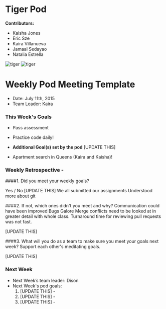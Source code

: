 # Tiger Pod

**Contributors:**
- Kaisha Jones
- Eric Sze
- Kaira Villanueva 
- Jamaal Sedayao
- Natalia Estrella


![tiger](http://media0.giphy.com/media/xkdUsgFwboNoY/giphy.gif)
![tiger](http://media0.giphy.com/media/nnnFdDnnAJaM0/giphy.gif)





# Weekly Pod Meeting Template

* Date: July 11th, 2015
* Team Leader: Kaira

### This Week's Goals

* Pass assessment
* Practice code daily!

* **Additional Goal(s) set by the pod** [UPDATE THIS]
* Apartment search in Queens (Kaira and Kaisha)!

### Weekly Retrospective -

####1. Did you meet your weekly goals?  

Yes / No [UPDATE THIS] We all submitted our assignments
Understood more about git

####2. If not, which ones didn't you meet and why?
Communication could have been improved
Bugs Galore
Merge conflicts need to be looked at in greater detail with whole class.
Turnaround time for reviewing pull requests was not fast.


[UPDATE THIS]

####3. What will you do as a team to make sure you meet your goals next week?
Support each other's meditating goals.



[UPDATE THIS]

### Next Week

* Next Week’s team leader: Dison
* Next Week's pod goals:
  1. [UPDATE THIS]  - 
  2. [UPDATE THIS]  -
  3. [UPDATE THIS]  -

